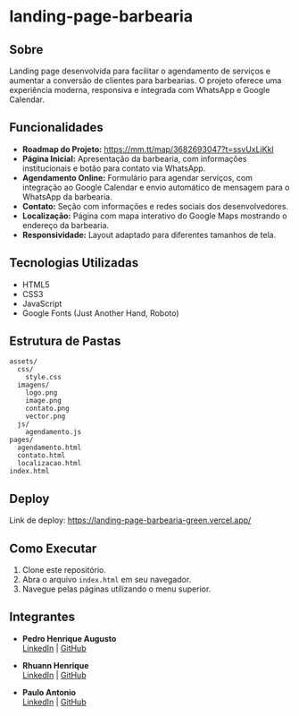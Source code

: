 # landing-page-barbearia

## Sobre
Landing page desenvolvida para facilitar o agendamento de serviços e aumentar a conversão de clientes para barbearias. O projeto oferece uma experiência moderna, responsiva e integrada com WhatsApp e Google Calendar.

## Funcionalidades

- **Roadmap do Projeto:** https://mm.tt/map/3682693047?t=ssvUxLjKkI
- **Página Inicial:** Apresentação da barbearia, com informações institucionais e botão para contato via WhatsApp.
- **Agendamento Online:** Formulário para agendar serviços, com integração ao Google Calendar e envio automático de mensagem para o WhatsApp da barbearia.
- **Contato:** Seção com informações e redes sociais dos desenvolvedores.
- **Localização:** Página com mapa interativo do Google Maps mostrando o endereço da barbearia.
- **Responsividade:** Layout adaptado para diferentes tamanhos de tela.

## Tecnologias Utilizadas

- HTML5
- CSS3
- JavaScript
- Google Fonts (Just Another Hand, Roboto)

## Estrutura de Pastas

```
assets/
  css/
    style.css
  imagens/
    logo.png
    image.png
    contato.png
    vector.png
  js/
    agendamento.js
pages/
  agendamento.html
  contato.html
  localizacao.html
index.html
```
## Deploy
Link de deploy: https://landing-page-barbearia-green.vercel.app/

## Como Executar

1. Clone este repositório.
2. Abra o arquivo `index.html` em seu navegador.
3. Navegue pelas páginas utilizando o menu superior.

## Integrantes

- **Pedro Henrique Augusto**  
  [LinkedIn](https://www.linkedin.com/in/pedrohaugusto/) | [GitHub](https://github.com/PedroHaugusto)

- **Rhuann Henrique**  
  [LinkedIn](https://www.linkedin.com/in/rhuann-lima-7173b2285/) | [GitHub](https://github.com/23Rh)

- **Paulo Antonio**  
  [LinkedIn](https://www.linkedin.com/in/neto30/) | [GitHub](https://github.com/netodedanda)
